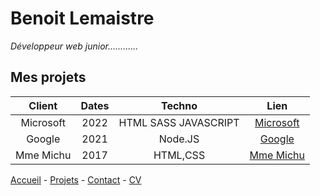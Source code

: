 # Benoit Lemaistre

*Développeur web junior............*

## Mes projets 

| Client | Dates | Techno |  Lien |
| :-: |:-:|:-:| :-: |
| Microsoft | 2022  | HTML SASS JAVASCRIPT | [Microsoft](microsoft.com) |
| Google | 2021 |Node.JS    | [Google](google.com) |
| Mme Michu | 2017 | HTML,CSS | [Mme Michu](Michu.com) |

[Accueil](README.md)  - [Projets](projets.md)  - [Contact](contact.md) - [CV](CV.md) 